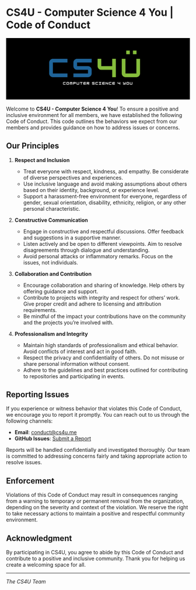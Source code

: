 # CS4U - Computer Science 4 You | Code of Conduct

![CS4U Banner](https://github.com/CS4UNetwork/.github/blob/main/assets/cs4u-banner.png)

Welcome to **CS4U - Computer Science 4 You**! To ensure a positive and inclusive environment for all members, we have established the following Code of Conduct. This code outlines the behaviors we expect from our members and provides guidance on how to address issues or concerns.

## Our Principles

1. **Respect and Inclusion**
   - Treat everyone with respect, kindness, and empathy. Be considerate of diverse perspectives and experiences.
   - Use inclusive language and avoid making assumptions about others based on their identity, background, or experience level.
   - Support a harassment-free environment for everyone, regardless of gender, sexual orientation, disability, ethnicity, religion, or any other personal characteristic.

2. **Constructive Communication**
   - Engage in constructive and respectful discussions. Offer feedback and suggestions in a supportive manner.
   - Listen actively and be open to different viewpoints. Aim to resolve disagreements through dialogue and understanding.
   - Avoid personal attacks or inflammatory remarks. Focus on the issues, not individuals.

3. **Collaboration and Contribution**
   - Encourage collaboration and sharing of knowledge. Help others by offering guidance and support.
   - Contribute to projects with integrity and respect for others’ work. Give proper credit and adhere to licensing and attribution requirements.
   - Be mindful of the impact your contributions have on the community and the projects you’re involved with.

4. **Professionalism and Integrity**
   - Maintain high standards of professionalism and ethical behavior. Avoid conflicts of interest and act in good faith.
   - Respect the privacy and confidentiality of others. Do not misuse or share personal information without consent.
   - Adhere to the guidelines and best practices outlined for contributing to repositories and participating in events.

## Reporting Issues

If you experience or witness behavior that violates this Code of Conduct, we encourage you to report it promptly. You can reach out to us through the following channels:

- **Email**: conduct@cs4u.me
- **GitHub Issues**: [Submit a Report](https://github.com/CS4UNetwork/issues)

Reports will be handled confidentially and investigated thoroughly. Our team is committed to addressing concerns fairly and taking appropriate action to resolve issues.

## Enforcement

Violations of this Code of Conduct may result in consequences ranging from a warning to temporary or permanent removal from the organization, depending on the severity and context of the violation. We reserve the right to take necessary actions to maintain a positive and respectful community environment.

## Acknowledgment

By participating in CS4U, you agree to abide by this Code of Conduct and contribute to a positive and inclusive community. Thank you for helping us create a welcoming space for all.

---

*The CS4U Team*